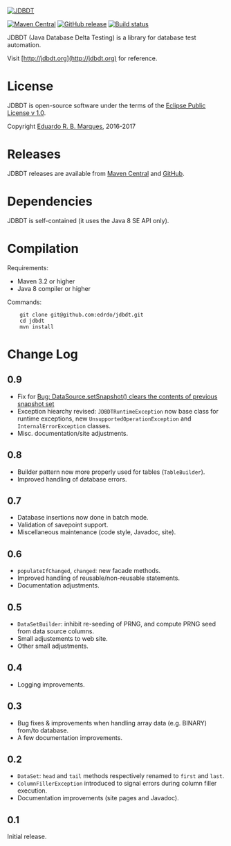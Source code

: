 [![JDBDT](https://raw.githubusercontent.com/edrdo/jdbdt/master/src/site/resources/images/jdbdt-logo.png)](http://jdbdt.org)

[![Maven Central](https://maven-badges.herokuapp.com/maven-central/org.jdbdt/jdbdt/badge.svg?style=flat)](https://maven-badges.herokuapp.com/maven-central/org.jdbdt/jdbdt)
[![GitHub release](https://img.shields.io/github/release/edrdo/jdbdt.svg)](https://github.com/edrdo/jdbdt/releases)
[![Build status](https://api.travis-ci.org/edrdo/jdbdt.png?branch=master)](https://travis-ci.org/edrdo/jdbdt)


JDBDT (Java Database Delta Testing) is a library for database test automation.

Visit [http://jdbdt.org](http://jdbdt.org) for reference.

# License

JDBDT is open-source software under the terms of the 
[Eclipse Public License v 1.0](http://www.eclipse.org/legal/epl-v10.html).

Copyright [Eduardo R. B. Marques](http://www.dcc.fc.up.pt/~edrdo), 2016-2017

# Releases

JDBDT releases are available from [Maven Central](http://search.maven.org/#search%7Cga%7C1%7Cjdbdt) and [GitHub](https://github.com/edrdo/jdbdt/releases).

# Dependencies

JDBDT is self-contained (it uses the Java 8 SE API only).

# Compilation 

Requirements:

* Maven 3.2 or higher
* Java 8 compiler or higher

Commands: 

        git clone git@github.com:edrdo/jdbdt.git
        cd jdbdt
        mvn install

# Change Log

## 0.9

* Fix for [Bug: DataSource.setSnapshot() clears the contents of previous snapshot set](https://github.com/edrdo/jdbdt/issues/2)
* Exception hiearchy revised: `JDBDTRuntimeException` now base class
for runtime exceptions, new `UnsupportedOperationException` and `InternalErrorException` classes.
* Misc. documentation/site adjustments.

## 0.8

* Builder pattern now more properly used for tables (`TableBuilder`).
* Improved handling of database errors.

## 0.7

* Database insertions now done in batch mode.
* Validation of savepoint support.
* Miscellaneous maintenance (code style, Javadoc, site).

## 0.6

* `populateIfChanged`, `changed`: new facade methods.
* Improved handling of reusable/non-reusable statements.
* Documentation adjustments.

## 0.5

* `DataSetBuilder`: inhibit re-seeding of PRNG, and compute PRNG seed from
data source columns.
* Small adjustements to web site.
* Other small adjustments.

## 0.4

* Logging improvements.

## 0.3 

* Bug fixes & improvements when handling array data (e.g. BINARY) from/to database.
* A few documentation improvements.

## 0.2 

* `DataSet`: `head` and `tail` methods respectively renamed to `first` and `last`.
* `ColumnFillerException` introduced to signal errors during column filler execution.
* Documentation improvements (site pages and Javadoc).

## 0.1

Initial release.


